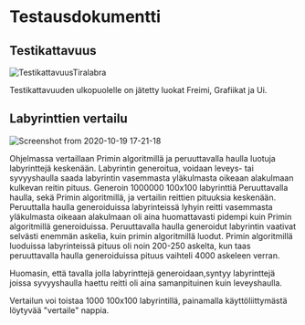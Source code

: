 # Testausdokumentti

## Testikattavuus

![TestikattavuusTiralabra](https://user-images.githubusercontent.com/62248076/96376983-cb5d9900-118a-11eb-84c0-703b8dabadea.png)

Testikattavuuden ulkopuolelle on jätetty luokat Freimi, Grafiikat ja Ui.

## Labyrinttien vertailu

![Screenshot from 2020-10-19 17-21-18](https://user-images.githubusercontent.com/62248076/96463743-b71fa780-122f-11eb-8d74-2b0ac3a5195a.png)

Ohjelmassa vertaillaan Primin algoritmillä ja peruuttavalla haulla luotuja 
labyrinttejä keskenään. Labyrintin generoitua, voidaan leveys- tai syvyyshaulla saada 
labyrintin vasemmasta yläkulmasta oikeaan alakulmaan kulkevan reitin pituus.
Generoin 1000000 100x100 labyrinttiä Peruuttavalla haulla, sekä Primin algoritmillä, 
ja vertailin reittien pituuksia keskenään. Peruuttalla haulla generoiduissa labyrinteissä
lyhyin reitti vasemmasta yläkulmasta oikeaan alakulmaan oli aina huomattavasti pidempi kuin Primin
algoritmillä generoiduissa. Peruuttavalla haulla generoidut labyrintin vaativat selvästi enemmän askelia,
kuin primin algoritmillä luodut. Primin algoritmillä luoduissa labyrinteissä pituus oli noin 200-250 askelta,
kun taas peruuttavalla haulla generoiduissa pituus vaihteli 4000 askeleen verran.

Huomasin, että tavalla jolla labyrinttejä generoidaan,syntyy labyrinttejä joissa syvyyshaulla haettu reitti 
oli aina samanpituinen kuin leveyshaulla.

Vertailun voi toistaa 1000 100x100 labyrintillä, painamalla käyttöliittymästä löytyvää "vertaile" nappia.
